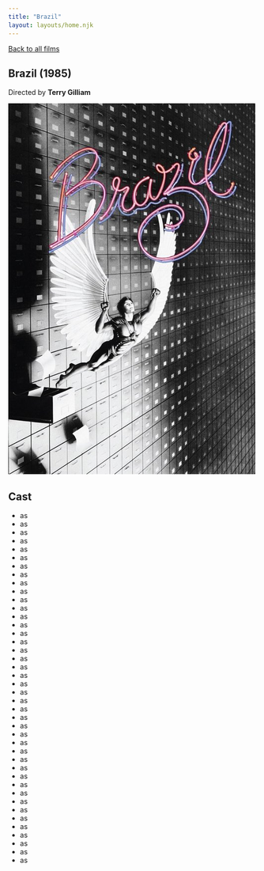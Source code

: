 ```yaml
---
title: "Brazil"
layout: layouts/home.njk
---
```


<a href="../">Back to all films</a>

<article class="film">
  <h1>Brazil (1985)</h1>

  <p class="director">
    Directed by <strong>Terry Gilliam</strong>
  </p>

  <img src="../films/posters/brazil.jpg" alt="">

  <h2>
    Cast
  </h2>
  <ul>
    <li><strong></strong> as <em></em></li>
<li><strong></strong> as <em></em></li>
<li><strong></strong> as <em></em></li>
<li><strong></strong> as <em></em></li>
<li><strong></strong> as <em></em></li>
<li><strong></strong> as <em></em></li>
<li><strong></strong> as <em></em></li>
<li><strong></strong> as <em></em></li>
<li><strong></strong> as <em></em></li>
<li><strong></strong> as <em></em></li>
<li><strong></strong> as <em></em></li>
<li><strong></strong> as <em></em></li>
<li><strong></strong> as <em></em></li>
<li><strong></strong> as <em></em></li>
<li><strong></strong> as <em></em></li>
<li><strong></strong> as <em></em></li>
<li><strong></strong> as <em></em></li>
<li><strong></strong> as <em></em></li>
<li><strong></strong> as <em></em></li>
<li><strong></strong> as <em></em></li>
<li><strong></strong> as <em></em></li>
<li><strong></strong> as <em></em></li>
<li><strong></strong> as <em></em></li>
<li><strong></strong> as <em></em></li>
<li><strong></strong> as <em></em></li>
<li><strong></strong> as <em></em></li>
<li><strong></strong> as <em></em></li>
<li><strong></strong> as <em></em></li>
<li><strong></strong> as <em></em></li>
<li><strong></strong> as <em></em></li>
<li><strong></strong> as <em></em></li>
<li><strong></strong> as <em></em></li>
<li><strong></strong> as <em></em></li>
<li><strong></strong> as <em></em></li>
<li><strong></strong> as <em></em></li>
<li><strong></strong> as <em></em></li>
<li><strong></strong> as <em></em></li>
<li><strong></strong> as <em></em></li>
<li><strong></strong> as <em></em></li>
<li><strong></strong> as <em></em></li>
<li><strong></strong> as <em></em></li>
<li><strong></strong> as <em></em></li>
  </ul>
</article>
